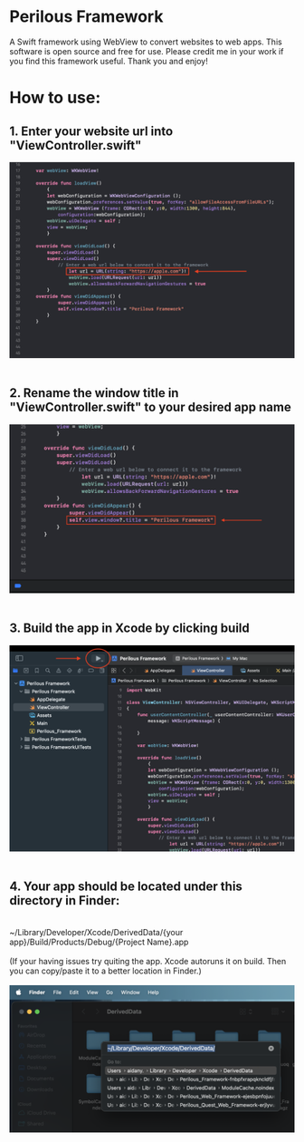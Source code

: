 # Perilous Framework
A Swift framework using WebView to convert websites to web apps. This software is open source and free for use. Please credit me in your work if you find this framework useful. Thank you and enjoy!

# How to use:
## 1. Enter your website url into "ViewController.swift"
<img src="https://raw.githubusercontent.com/aidan-yip/Perilous-Framework/main/url.png">
<br />
<br />

## 2. Rename the window title in "ViewController.swift" to your desired app name
<img src="https://raw.githubusercontent.com/aidan-yip/Perilous-Framework/main/name.png">
<br />
<br />

## 3. Build the app in Xcode by clicking build
<img src="https://raw.githubusercontent.com/aidan-yip/Perilous-Framework/main/build.png">
<br />
<br />

## 4. Your app should be located under this directory in Finder:
<br />
~/Library/Developer/Xcode/DerivedData/{your app}/Build/Products/Debug/{Project Name}.app
<br />
<br />
(If your having issues try quiting the app. Xcode autoruns it on build. Then you can copy/paste it to a better location in Finder.)
<br />
<br />
<img src="https://raw.githubusercontent.com/aidan-yip/Perilous-Framework/main/finder.png">
<br />
<br />
